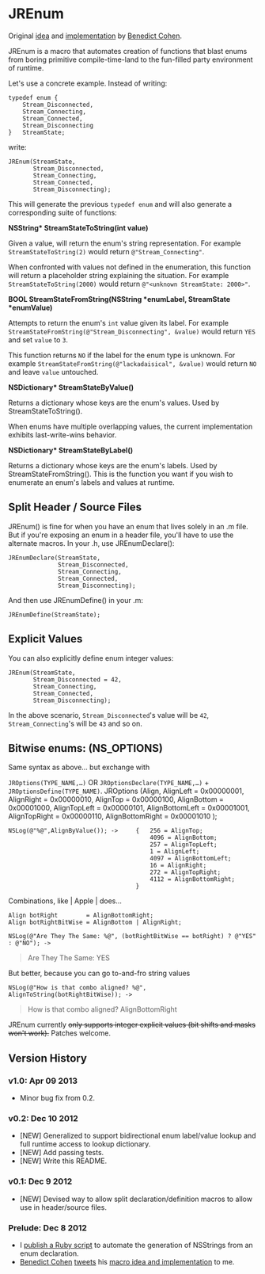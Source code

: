 # JREnum

Original [idea](https://twitter.com/benedictC/status/277867522869571584) and [implementation](https://gist.github.com/4246759) by [Benedict Cohen](http://benedictcohen.co.uk).

JREnum is a macro that automates creation of functions that blast enums from boring primitive compile-time-land to the fun-filled party environment of runtime.

Let's use a concrete example. Instead of writing:

	typedef enum {
	    Stream_Disconnected,
	    Stream_Connecting,
	    Stream_Connected,
	    Stream_Disconnecting
	}   StreamState;

write:

	JREnum(StreamState,
	       Stream_Disconnected,
	       Stream_Connecting,
	       Stream_Connected,
	       Stream_Disconnecting);

This will generate the previous `typedef enum` and will also generate a corresponding suite of functions:

**NSString\* StreamStateToString(int value)**

Given a value, will return the enum's string representation. For example `StreamStateToString(2)` would return `@"Stream_Connecting"`.

When confronted with values not defined in the enumeration, this function will return a placeholder string explaining the situation. For example `StreamStateToString(2000)` would return `@"<unknown StreamState: 2000>"`.

**BOOL StreamStateFromString(NSString \*enumLabel, StreamState \*enumValue)**

Attempts to return the enum's `int` value given its label. For example `StreamStateFromString(@"Stream_Disconnecting", &value)` would return `YES` and set `value` to `3`.

This function returns `NO` if the label for the enum type is unknown. For example `StreamStateFromString(@"lackadaisical", &value)` would return `NO` and leave `value` untouched.

**NSDictionary\* StreamStateByValue()**

Returns a dictionary whose keys are the enum's values. Used by StreamStateToString().

When enums have multiple overlapping values, the current implementation exhibits last-write-wins behavior.

**NSDictionary\* StreamStateByLabel()** 

Returns a dictionary whose keys are the enum's labels. Used by StreamStateFromString(). This is the function you want if you wish to enumerate an enum's labels and values at runtime.

## Split Header / Source Files

JREnum() is fine for when you have an enum that lives solely in an .m file. But if you're exposing an enum in a header file, you'll have to use the alternate macros. In your .h, use JREnumDeclare():

	JREnumDeclare(StreamState,
	              Stream_Disconnected,
	              Stream_Connecting,
	              Stream_Connected,
	              Stream_Disconnecting);

And then use JREnumDefine() in your .m:

	JREnumDefine(StreamState);

## Explicit Values

You can also explicitly define enum integer values:

	JREnum(StreamState,
	       Stream_Disconnected = 42,
	       Stream_Connecting,
	       Stream_Connected,
	       Stream_Disconnecting);

In the above scenario, `Stream_Disconnected`'s value will be `42`, `Stream_Connecting`'s will be `43` and so on.

## Bitwise enums:  (NS_OPTIONS)
    
Same syntax as above…  but exchange with 

`JROptions(TYPE_NAME,…)` OR `JROptionsDeclare(TYPE_NAME,…)` + `JROptionsDefine(TYPE_NAME)`.
	JROptions (Align,   AlignLeft    	 	= 0x00000001,
	       	      		AlignRight  	  	= 0x00000010,
				    	AlignTop		   	= 0x00000100,
				    	AlignBottom		    = 0x00001000,
				    	AlignTopLeft	   	= 0x00000101,
	    				AlignBottomLeft 	= 0x00001001,
				    	AlignTopRight	 	= 0x00000110,
	    				AlignBottomRight	= 0x00001010
     );

	NSLog(@"%@",AlignByValue()); ->		{	256 = AlignTop;
							    			4096 = AlignBottom;	
									    	257 = AlignTopLeft;
									    	1 = AlignLeft;
									    	4097 = AlignBottomLeft;
									    	16 = AlignRight;
									    	272 = AlignTopRight;
									    	4112 = AlignBottomRight;
										}
	

Combinations, like | Apple | does...

	Align botRight 		  = AlignBottomRight;
	Align botRightBitWise = AlignBottom	| AlignRight;

	NSLog(@"Are They The Same: %@", (botRightBitWise == botRight) ? @"YES" : @"NO"); ->
> Are They The Same: YES

But better, because you can go to-and-fro string values

	NSLog(@"How is that combo aligned? %@", AlignToString(botRightBitWise)); ->

> How is that combo aligned? AlignBottomRight


JREnum currently <s>only supports integer explicit values (bit shifts and masks won't work).</s> Patches welcome.

## Version History

### v1.0: Apr 09 2013

* Minor bug fix from 0.2.

### v0.2: Dec 10 2012

* [NEW] Generalized to support bidirectional enum label/value lookup and full runtime access to lookup dictionary.
* [NEW] Add passing tests.
* [NEW] Write this README.

### v0.1: Dec 9 2012

* [NEW] Devised way to allow split declaration/definition macros to allow use in header/source files.

### Prelude: Dec 8 2012

* I [publish a Ruby script](http://rentzsch.tumblr.com/post/37512716957/enum-nsstring) to automate the generation of NSStrings from an enum declaration.
* [Benedict Cohen](http://benedictcohen.co.uk) [tweets](https://twitter.com/benedictC/status/277867522869571584) his [macro idea and implementation](https://gist.github.com/4246759) to me.

